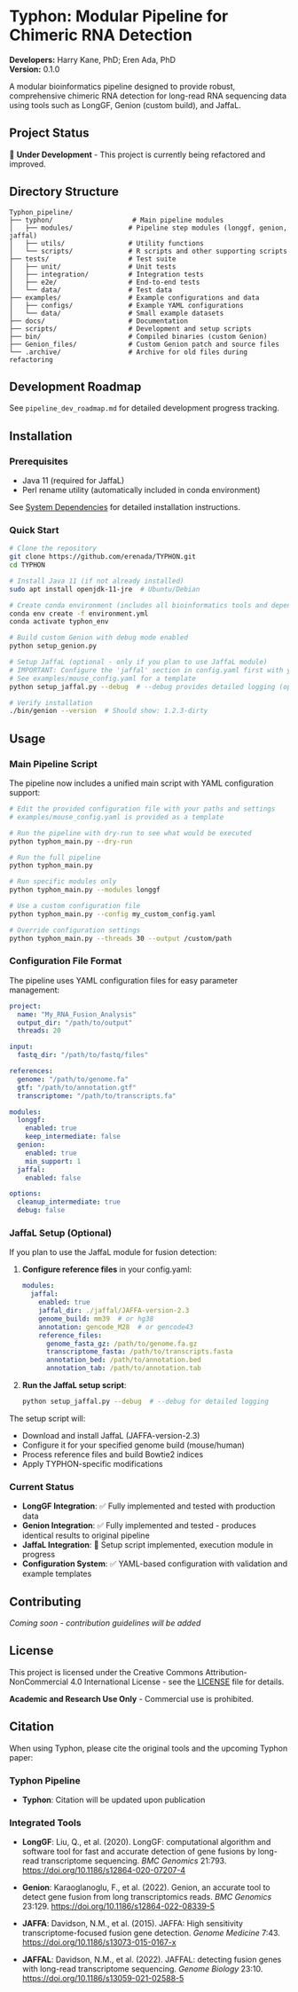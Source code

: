 # Typhon: Modular Pipeline for Chimeric RNA Detection

**Developers:** Harry Kane, PhD; Eren Ada, PhD  
**Version:** 0.1.0  

A modular bioinformatics pipeline designed to provide robust, comprehensive chimeric RNA detection for long-read RNA sequencing data using tools such as LongGF, Genion (custom build), and JaffaL.

## Project Status

🚧 **Under Development** - This project is currently being refactored and improved.

## Directory Structure

```
Typhon_pipeline/
├── typhon/                    # Main pipeline modules
│   ├── modules/              # Pipeline step modules (longgf, genion, jaffal)
│   ├── utils/                # Utility functions
│   └── scripts/              # R scripts and other supporting scripts
├── tests/                    # Test suite
│   ├── unit/                 # Unit tests
│   ├── integration/          # Integration tests
│   ├── e2e/                  # End-to-end tests
│   └── data/                 # Test data
├── examples/                 # Example configurations and data
│   ├── configs/              # Example YAML configurations
│   └── data/                 # Small example datasets
├── docs/                     # Documentation
├── scripts/                  # Development and setup scripts
├── bin/                      # Compiled binaries (custom Genion)
├── Genion_files/             # Custom Genion patch and source files
└── .archive/                 # Archive for old files during refactoring
```

## Development Roadmap

See `pipeline_dev_roadmap.md` for detailed development progress tracking.

## Installation

### Prerequisites
- Java 11 (required for JaffaL)
- Perl rename utility (automatically included in conda environment)

See [System Dependencies](docs/system_dependencies.md) for detailed installation instructions.

### Quick Start
```bash
# Clone the repository
git clone https://github.com/erenada/TYPHON.git
cd TYPHON

# Install Java 11 (if not already installed)
sudo apt install openjdk-11-jre  # Ubuntu/Debian

# Create conda environment (includes all bioinformatics tools and dependencies)
conda env create -f environment.yml
conda activate typhon_env

# Build custom Genion with debug mode enabled
python setup_genion.py

# Setup JaffaL (optional - only if you plan to use JaffaL module)
# IMPORTANT: Configure the 'jaffal' section in config.yaml first with your reference file paths
# See examples/mouse_config.yaml for a template
python setup_jaffal.py --debug  # --debug provides detailed logging (optional)

# Verify installation
./bin/genion --version  # Should show: 1.2.3-dirty
```

## Usage

### Main Pipeline Script

The pipeline now includes a unified main script with YAML configuration support:

```bash
# Edit the provided configuration file with your paths and settings
# examples/mouse_config.yaml is provided as a template

# Run the pipeline with dry-run to see what would be executed
python typhon_main.py --dry-run

# Run the full pipeline
python typhon_main.py

# Run specific modules only
python typhon_main.py --modules longgf

# Use a custom configuration file
python typhon_main.py --config my_custom_config.yaml

# Override configuration settings
python typhon_main.py --threads 30 --output /custom/path
```

### Configuration File Format

The pipeline uses YAML configuration files for easy parameter management:

```yaml
project:
  name: "My_RNA_Fusion_Analysis"
  output_dir: "/path/to/output"
  threads: 20

input:
  fastq_dir: "/path/to/fastq/files"

references:
  genome: "/path/to/genome.fa"
  gtf: "/path/to/annotation.gtf"
  transcriptome: "/path/to/transcripts.fa"

modules:
  longgf:
    enabled: true
    keep_intermediate: false
  genion:
    enabled: true
    min_support: 1
  jaffal:
    enabled: false

options:
  cleanup_intermediate: true
  debug: false
```

### JaffaL Setup (Optional)

If you plan to use the JaffaL module for fusion detection:

1. **Configure reference files** in your config.yaml:
   ```yaml
   modules:
     jaffal:
       enabled: true
       jaffal_dir: ./jaffal/JAFFA-version-2.3
       genome_build: mm39  # or hg38
       annotation: gencode_M28  # or gencode43
       reference_files:
         genome_fasta_gz: /path/to/genome.fa.gz
         transcriptome_fasta: /path/to/transcripts.fasta
         annotation_bed: /path/to/annotation.bed
         annotation_tab: /path/to/annotation.tab
   ```

2. **Run the JaffaL setup script**:
   ```bash
   python setup_jaffal.py --debug  # --debug for detailed logging
   ```

The setup script will:
- Download and install JaffaL (JAFFA-version-2.3)
- Configure it for your specified genome build (mouse/human)
- Process reference files and build Bowtie2 indices
- Apply TYPHON-specific modifications

### Current Status

- **LongGF Integration**: ✅ Fully implemented and tested with production data
- **Genion Integration**: ✅ Fully implemented and tested - produces identical results to original pipeline
- **JaffaL Integration**: 🚧 Setup script implemented, execution module in progress
- **Configuration System**: ✅ YAML-based configuration with validation and example templates

## Contributing

*Coming soon - contribution guidelines will be added*

## License

This project is licensed under the Creative Commons Attribution-NonCommercial 4.0 International License - see the [LICENSE](LICENSE) file for details.

**Academic and Research Use Only** - Commercial use is prohibited.

## Citation

When using Typhon, please cite the original tools and the upcoming Typhon paper:

### Typhon Pipeline
- **Typhon**: Citation will be updated upon publication

### Integrated Tools
- **LongGF**: Liu, Q., et al. (2020). LongGF: computational algorithm and software tool for fast and accurate detection of gene fusions by long-read transcriptome sequencing. *BMC Genomics* 21:793. https://doi.org/10.1186/s12864-020-07207-4

- **Genion**: Karaoglanoglu, F., et al. (2022). Genion, an accurate tool to detect gene fusion from long transcriptomics reads. *BMC Genomics* 23:129. https://doi.org/10.1186/s12864-022-08339-5

- **JAFFA**: Davidson, N.M., et al. (2015). JAFFA: High sensitivity transcriptome-focused fusion gene detection. *Genome Medicine* 7:43. https://doi.org/10.1186/s13073-015-0167-x

- **JAFFAL**: Davidson, N.M., et al. (2022). JAFFAL: detecting fusion genes with long-read transcriptome sequencing. *Genome Biology* 23:10. https://doi.org/10.1186/s13059-021-02588-5 